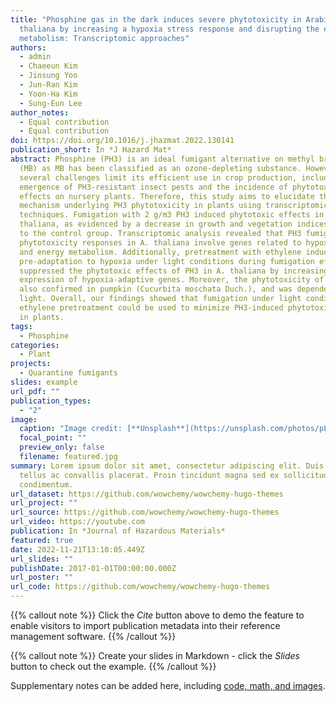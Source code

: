 ```yaml
---
title: "Phosphine gas in the dark induces severe phytotoxicity in Arabidopsis
  thaliana by increasing a hypoxia stress response and disrupting the energy
  metabolism: Transcriptomic approaches"
authors:
  - admin
  - Chaeeun Kim
  - Jinsung Yoo
  - Jun-Ran Kim
  - Yoon-Ha Kim
  - Sung-Eun Lee
author_notes:
  - Equal contribution
  - Equal contribution
doi: https://doi.org/10.1016/j.jhazmat.2022.130141
publication_short: In *J Hazard Mat*
abstract: Phosphine (PH3) is an ideal fumigant alternative on methyl bromide
  (MB) as MB has been classified as an ozone-depleting substance. However,
  several challenges limit its efficient use in crop production, including the
  emergence of PH3-resistant insect pests and the incidence of phytotoxic
  effects on nursery plants. Therefore, this study aims to elucidate the
  mechanism underlying PH3 phytotoxicity in plants using transcriptomic
  techniques. Fumigation with 2 g/m3 PH3 induced phytotoxic effects in A.
  thaliana, as evidenced by a decrease in growth and vegetation indices compared
  to the control group. Transcriptomic analysis revealed that PH3 fumigation
  phytotoxicity responses in A. thaliana involve genes related to hypoxia stress
  and energy metabolism. Additionally, pretreatment with ethylene induced
  pre-adaptation to hypoxia under light conditions during fumigation effectively
  suppressed the phytotoxic effects of PH3 in A. thaliana by increasing the
  expression of hypoxia-adaptive genes. Moreover, the phytotoxicity of PH3 was
  also confirmed in pumpkin (Cucurbita moschata Duch.), and was dependent on
  light. Overall, our findings showed that fumigation under light conditions and
  ethylene pretreatment could be used to minimize PH3-induced phytotoxic effects
  in plants.
tags:
  - Phosphine
categories:
  - Plant
projects:
  - Quarantine fumigants
slides: example
url_pdf: ""
publication_types:
  - "2"
image:
  caption: "Image credit: [**Unsplash**](https://unsplash.com/photos/pLCdAaMFLTE)"
  focal_point: ""
  preview_only: false
  filename: featured.jpg
summary: Lorem ipsum dolor sit amet, consectetur adipiscing elit. Duis posuere
  tellus ac convallis placerat. Proin tincidunt magna sed ex sollicitudin
  condimentum.
url_dataset: https://github.com/wowchemy/wowchemy-hugo-themes
url_project: ""
url_source: https://github.com/wowchemy/wowchemy-hugo-themes
url_video: https://youtube.com
publication: In *Journal of Hazardous Materials*
featured: true
date: 2022-11-21T13:10:05.449Z
url_slides: ""
publishDate: 2017-01-01T00:00:00.000Z
url_poster: ""
url_code: https://github.com/wowchemy/wowchemy-hugo-themes
---
```


{{% callout note %}}
Click the _Cite_ button above to demo the feature to enable visitors to import publication metadata into their reference management software.
{{% /callout %}}

{{% callout note %}}
Create your slides in Markdown - click the _Slides_ button to check out the example.
{{% /callout %}}

Supplementary notes can be added here, including [code, math, and images](https://wowchemy.com/docs/writing-markdown-latex/).
